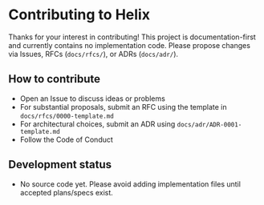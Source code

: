 # Contributing to Helix

Thanks for your interest in contributing! This project is documentation-first and currently contains no implementation code. Please propose changes via Issues, RFCs (`docs/rfcs/`), or ADRs (`docs/adr/`).

## How to contribute

- Open an Issue to discuss ideas or problems
- For substantial proposals, submit an RFC using the template in `docs/rfcs/0000-template.md`
- For architectural choices, submit an ADR using `docs/adr/ADR-0001-template.md`
- Follow the Code of Conduct

## Development status

- No source code yet. Please avoid adding implementation files until accepted plans/specs exist.
